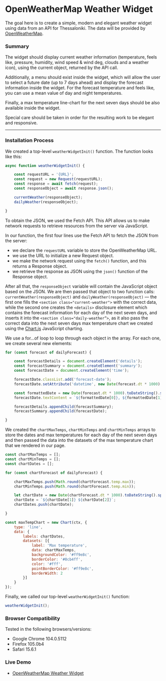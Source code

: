 # OpenWeatherMap Weather Widget

The goal here is to create a simple, modern and elegant weather widget using data from an API for Thessaloniki. The data will be provided by [OpenWeatherMap](https://openweathermap.org/api).

### Summary

The widget should display current weather information (temperature, feels like, pressure, humidity, wind speed & wind deg, clouds and a weather icon), using the current object, returned by the API call.

Additionally, a menu should exist inside the widget, which will allow the user to select a future date (up to 7 days ahead) and display the forecast information inside the widget. For the forecast temperature and feels like, you can use a mean value of day and night temperatures.

Finally, a max temperature line-chart for the next seven days should be also available inside the widget.

Special care should be taken in order for the resulting work to be elegant and responsive.

---

### Installation Process

We created a top-level `weatherWidgetInit()` function. The function looks like this:

```javascript
async function weatherWidgetInit() {

    const requestURL = '{URL}';
    const request = new Request(requestURL);
    const response = await fetch(request);
    const responseObject = await response.json();

    currentWeather(responseObject);
    dailyWeather(responseObject);

}
```
To obtain the JSON, we used the Fetch API. This API allows us to make network requests to retrieve resources from the server via JavaScript.

In our function, the first four lines use the Fetch API to fetch the JSON from the server:

- we declare the `requestURL` variable to store the OpenWeatherMap URL.
- we use the URL to initialize a new Request object.
- we make the network request using the `fetch()` function, and this returns a Response object.
- we retrieve the response as JSON using the `json()` function of the Response object.

After all that, the `responseObject` variable will contain the JavaScript object based on the JSON. We are then passed that object to two function calls: `currentWeather(responseObject)` and `dailyWeather(responseObject)` — the first one fills the `<section class="current-weather">` with the correct data, while the second one creates the `<details>` disclosure element which contains the forecast information for each day of the next seven days, and inserts it into the `<section class="daily-weather”>`, as it also pass the correct data into the next seven days max temperature chart we created using the [Chart.js](https://www.chartjs.org/docs/latest/) JavaScript charting.

We use a for...of loop to loop through each object in the array. For each one, we create several new elements:

```javascript
for (const forecast of dailyForecast) {

    const forecastDetails = document.createElement('details');
    const forecastSummary = document.createElement('summary');
    const forecastDate = document.createElement('time');

    forecastDate.classList.add('forecast-date');
    forecastDate.setAttribute('datetime', new Date(forecast.dt * 1000).toISOString());

    const formattedDate = new Date(forecast.dt * 1000).toDateString().split(' ');
    forecastDate.textContent = `${formattedDate[0]}, ${formattedDate[1]} ${formattedDate[2]}`;

    forecastDetails.appendChild(forecastSummary);
    forecastSummary.appendChild(forecastDate);

}
```
We created the `chartMaxTemps`, `chartMinTemps` and `chartMinTemps` arrays to store the dates and max temperatures for each day of the next seven days and then passed the data into the datasets of the max temperature chart that we rendered in our page.

```javascript
const chartMaxTemps = [];
const chartMinTemps = [];
const chartDates = [];

for (const chartForecast of dailyForecast) {

    chartMaxTemps.push(Math.round(chartForecast.temp.max));
    chartMinTemps.push(Math.round(chartForecast.temp.min));

    let chartDate = new Date(chartForecast.dt * 1000).toDateString().split(' ');
    chartDate = `${chartDate[1]} ${chartDate[2]}`;
    chartDates.push(chartDate);

}
```

```javascript
const maxTempChart = new Chart(ctx, {
    type: 'line',
    data: {
        labels: chartDates,
        datasets: [{
            label: 'Max temperature',
            data: chartMaxTemps,
            backgroundColor: '#ff9e8c',
            borderColor: '#8cb4ff',
            color: '#fff',
            pointBorderColor: '#ff9e8c',
            borderWidth: 2
        }]
    }
});
```

Finally, we called our top-level `weatherWidgetInit()` function:

```javascript
weatherWidgetInit();
```

### Browser Compatibility

Tested in the following browsers/versions:

- Google Chrome 104.0.5112
- Firefox 105.0b4
- Safari 15.6.1

### Live Demo

- [OpenWeatherMap Weather Widget](https://weatherwidget.monoscopic.net/)
